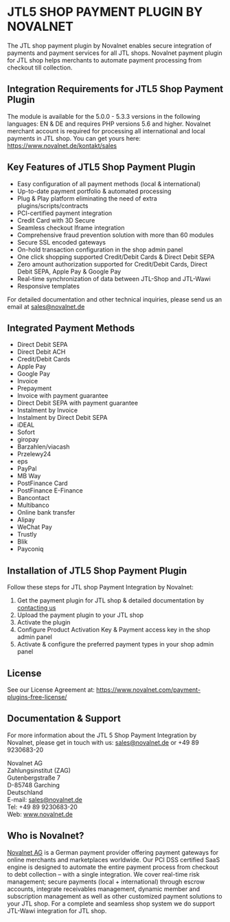 #  JTL5 SHOP PAYMENT PLUGIN BY NOVALNET

The JTL shop payment plugin by Novalnet enables secure integration of payments and payment services for all JTL shops. Novalnet payment plugin for JTL shop helps merchants to automate payment processing from checkout till collection.

## Integration Requirements for JTL5 Shop Payment Plugin

The module is available for the 5.0.0 - 5.3.3 versions in the following languages: EN & DE and requires PHP versions 5.6 and higher. 
Novalnet merchant account is required for processing all international and local payments in JTL shop. You can get yours here: <a href= "https://www.novalnet.de/kontakt"> https://www.novalnet.de/kontakt/sales </a>
  
## Key Features of JTL5 Shop Payment Plugin

* Easy configuration of all payment methods (local & international)
* Up-to-date payment portfolio & automated processing
* Plug & Play platform eliminating the need of extra plugins/scripts/contracts
* PCI-certified payment integration
* Credit Card with 3D Secure
* Seamless checkout Iframe integration
* Comprehensive fraud prevention solution with more than 60 modules 
* Secure SSL encoded gateways
* On-hold transaction configuration in the shop admin panel
* One click shopping supported Credit/Debit Cards & Direct Debit SEPA
* Zero amount authorization supported for Credit/Debit Cards, Direct Debit SEPA, Apple Pay & Google Pay
* Real-time synchronization of data between JTL-Shop and JTL-Wawi
* Responsive templates

For detailed documentation and other technical inquiries, please send us an email at <a href="mailto:sales@novalnet.de"> sales@novalnet.de </a>

## Integrated Payment Methods

- Direct Debit SEPA
- Direct Debit ACH
- Credit/Debit Cards
- Apple Pay
- Google Pay
- Invoice
- Prepayment
- Invoice with payment guarantee
- Direct Debit SEPA with payment guarantee
- Instalment by Invoice
- Instalment by Direct Debit SEPA
- iDEAL
- Sofort
- giropay
- Barzahlen/viacash
- Przelewy24
- eps
- PayPal
- MB Way
- PostFinance Card
- PostFinance E-Finance
- Bancontact
- Multibanco
- Online bank transfer
- Alipay
- WeChat Pay
- Trustly
- Blik
- Payconiq

## Installation of JTL5 Shop Payment Plugin

Follow these steps for JTL shop Payment Integration by Novalnet:
1.	Get the payment plugin for JTL shop & detailed documentation by <a href="https://www.novalnet.de/kontakt"> contacting us </a>
2.	Upload the payment plugin to your JTL shop
3.	Activate the plugin 
4.	Configure Product Activation Key & Payment access key in the shop admin panel
5.	Activate & configure the preferred payment types in your shop admin panel

## License

See our License Agreement at: https://www.novalnet.com/payment-plugins-free-license/

## Documentation & Support
For more information about the JTL 5 Shop Payment Integration by Novalnet, please get in touch with us: <a href="mailto:sales@novalnet.de"> sales@novalnet.de </a> or +49 89 9230683-20<br>

Novalnet AG<br>
Zahlungsinstitut (ZAG)<br>
Gutenbergstraße 7<br>
D-85748 Garching<br>
Deutschland<br>
E-mail: sales@novalnet.de<br>
Tel: +49 89 9230683-20<br>
Web: www.novalnet.de

## Who is Novalnet?
 
<a href="www.novalnet.de/">Novalnet AG</a> is a German payment provider offering payment gateways for online merchants and marketplaces worldwide. Our PCI  DSS certified SaaS engine is designed to automate the entire payment process from checkout to debt collection – with a single integration. We cover real-time risk management; secure payments (local + international) through escrow accounts, integrate receivables management, dynamic member and subscription management as well as other customized payment solutions to your JTL shop. For a complete and seamless shop system we do support JTL-Wawi integration for JTL shop.
